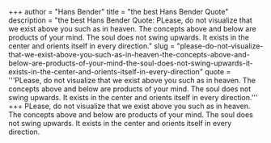 +++
author = "Hans Bender"
title = "the best Hans Bender Quote"
description = "the best Hans Bender Quote: PLease, do not visualize that we exist above you such as in heaven. The concepts above and below are products of your mind. The soul does not swing upwards. It exists in the center and orients itself in every direction."
slug = "please-do-not-visualize-that-we-exist-above-you-such-as-in-heaven-the-concepts-above-and-below-are-products-of-your-mind-the-soul-does-not-swing-upwards-it-exists-in-the-center-and-orients-itself-in-every-direction"
quote = '''PLease, do not visualize that we exist above you such as in heaven. The concepts above and below are products of your mind. The soul does not swing upwards. It exists in the center and orients itself in every direction.'''
+++
PLease, do not visualize that we exist above you such as in heaven. The concepts above and below are products of your mind. The soul does not swing upwards. It exists in the center and orients itself in every direction.
